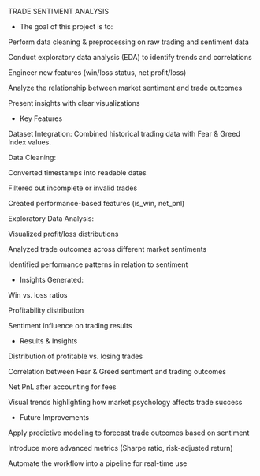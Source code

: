 TRADE SENTIMENT ANALYSIS 

* The goal of this project is to:

Perform data cleaning & preprocessing on raw trading and sentiment data

Conduct exploratory data analysis (EDA) to identify trends and correlations

Engineer new features (win/loss status, net profit/loss)

Analyze the relationship between market sentiment and trade outcomes

Present insights with clear visualizations

* Key Features

Dataset Integration: Combined historical trading data with Fear & Greed Index values.

Data Cleaning:

Converted timestamps into readable dates

Filtered out incomplete or invalid trades

Created performance-based features (is_win, net_pnl)

Exploratory Data Analysis:

Visualized profit/loss distributions

Analyzed trade outcomes across different market sentiments

Identified performance patterns in relation to sentiment

* Insights Generated:

Win vs. loss ratios

Profitability distribution

Sentiment influence on trading results


* Results & Insights

Distribution of profitable vs. losing trades

Correlation between Fear & Greed sentiment and trading outcomes

Net PnL after accounting for fees

Visual trends highlighting how market psychology affects trade success

* Future Improvements

Apply predictive modeling to forecast trade outcomes based on sentiment

Introduce more advanced metrics (Sharpe ratio, risk-adjusted return)

Automate the workflow into a pipeline for real-time use
